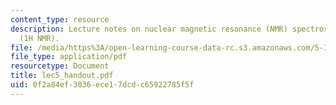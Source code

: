 ```yaml
---
content_type: resource
description: Lecture notes on nuclear magnetic resonance (NMR) spectroscopy and connectivity
  (1H NMR).
file: /media/https%3A/open-learning-course-data-rc.s3.amazonaws.com/5-13-organic-chemistry-ii-fall-2003/0f2a84ef3036ece17dcdc65922785f5f_lec5_handout.pdf
file_type: application/pdf
resourcetype: Document
title: lec5_handout.pdf
uid: 0f2a84ef-3036-ece1-7dcd-c65922785f5f
---
```

